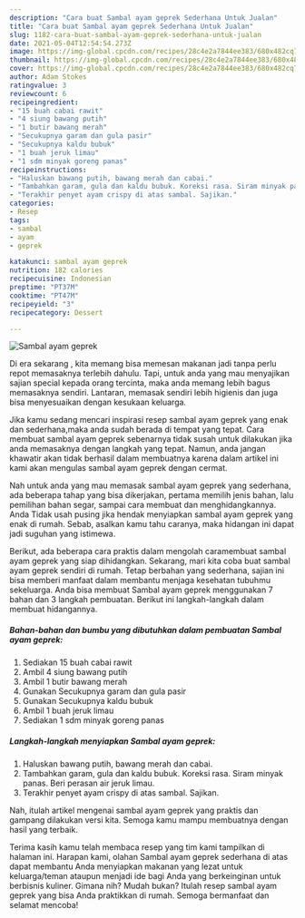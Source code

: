 ```yaml
---
description: "Cara buat Sambal ayam geprek Sederhana Untuk Jualan"
title: "Cara buat Sambal ayam geprek Sederhana Untuk Jualan"
slug: 1182-cara-buat-sambal-ayam-geprek-sederhana-untuk-jualan
date: 2021-05-04T12:54:54.273Z
image: https://img-global.cpcdn.com/recipes/28c4e2a7844ee383/680x482cq70/sambal-ayam-geprek-foto-resep-utama.jpg
thumbnail: https://img-global.cpcdn.com/recipes/28c4e2a7844ee383/680x482cq70/sambal-ayam-geprek-foto-resep-utama.jpg
cover: https://img-global.cpcdn.com/recipes/28c4e2a7844ee383/680x482cq70/sambal-ayam-geprek-foto-resep-utama.jpg
author: Adam Stokes
ratingvalue: 3
reviewcount: 6
recipeingredient:
- "15 buah cabai rawit"
- "4 siung bawang putih"
- "1 butir bawang merah"
- "Secukupnya garam dan gula pasir"
- "Secukupnya kaldu bubuk"
- "1 buah jeruk limau"
- "1 sdm minyak goreng panas"
recipeinstructions:
- "Haluskan bawang putih, bawang merah dan cabai."
- "Tambahkan garam, gula dan kaldu bubuk. Koreksi rasa. Siram minyak panas. Beri perasan air jeruk limau."
- "Terakhir penyet ayam crispy di atas sambal. Sajikan."
categories:
- Resep
tags:
- sambal
- ayam
- geprek

katakunci: sambal ayam geprek 
nutrition: 182 calories
recipecuisine: Indonesian
preptime: "PT37M"
cooktime: "PT47M"
recipeyield: "3"
recipecategory: Dessert

---
```



![Sambal ayam geprek](https://img-global.cpcdn.com/recipes/28c4e2a7844ee383/680x482cq70/sambal-ayam-geprek-foto-resep-utama.jpg)

Di era  sekarang , kita memang bisa memesan makanan jadi tanpa perlu repot memasaknya terlebih dahulu. Tapi, untuk anda yang mau menyajikan sajian special kepada orang tercinta, maka anda memang lebih bagus memasaknya sendiri. Lantaran, memasak sendiri lebih higienis dan juga bisa menyesuaikan dengan kesukaan keluarga.

Jika kamu sedang mencari inspirasi resep sambal ayam geprek yang enak dan sederhana,maka anda sudah berada di tempat yang tepat. Cara membuat sambal ayam geprek  sebenarnya tidak susah untuk dilakukan jika anda memasaknya dengan langkah yang tepat. Namun, anda jangan khawatir akan tidak berhasil dalam membuatnya 
karena dalam artikel ini kami akan mengulas sambal ayam geprek dengan cermat.  



Nah untuk anda yang mau memasak sambal ayam geprek yang sederhana, ada beberapa tahap yang bisa dikerjakan, pertama memilih jenis bahan, lalu pemilihan bahan segar, sampai cara membuat dan menghidangkannya. Anda Tidak usah pusing jika hendak menyiapkan sambal ayam geprek yang enak di rumah. Sebab, asalkan kamu  tahu caranya, maka hidangan ini dapat jadi suguhan yang istimewa.

Berikut, ada beberapa cara praktis  dalam mengolah caramembuat sambal ayam geprek yang siap dihidangkan. Sekarang, mari kita coba buat sambal ayam geprek sendiri di rumah. Tetap berbahan yang sederhana, sajian ini bisa memberi manfaat dalam membantu menjaga kesehatan tubuhmu sekeluarga. Anda bisa membuat Sambal ayam geprek menggunakan 7 bahan dan 3 langkah pembuatan. Berikut ini langkah-langkah dalam membuat hidangannya.

<!--inarticleads1-->

##### Bahan-bahan dan bumbu yang dibutuhkan dalam pembuatan Sambal ayam geprek:

1. Sediakan 15 buah cabai rawit
1. Ambil 4 siung bawang putih
1. Ambil 1 butir bawang merah
1. Gunakan Secukupnya garam dan gula pasir
1. Gunakan Secukupnya kaldu bubuk
1. Ambil 1 buah jeruk limau
1. Sediakan 1 sdm minyak goreng panas




<!--inarticleads2-->

##### Langkah-langkah menyiapkan Sambal ayam geprek:

1. Haluskan bawang putih, bawang merah dan cabai.
1. Tambahkan garam, gula dan kaldu bubuk. Koreksi rasa. Siram minyak panas. Beri perasan air jeruk limau.
1. Terakhir penyet ayam crispy di atas sambal. Sajikan.




Nah, itulah artikel mengenai  sambal ayam geprek  yang praktis dan gampang dilakukan versi kita. Semoga kamu mampu membuatnya dengan hasil yang terbaik. 

Terima kasih kamu telah membaca resep yang tim kami tampilkan di halaman ini. Harapan kami, olahan  Sambal ayam geprek sederhana di atas dapat membantu Anda menyiapkan makanan yang lezat untuk keluarga/teman ataupun menjadi ide bagi Anda yang berkeinginan untuk berbisnis kuliner. Gimana nih? Mudah bukan? Itulah resep sambal ayam geprek yang bisa Anda praktikkan di rumah. Semoga bermanfaat dan selamat mencoba!

